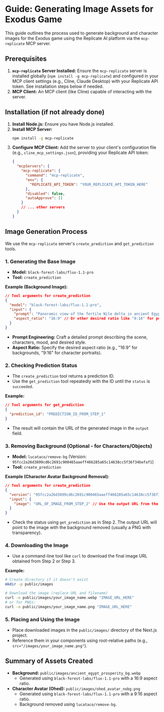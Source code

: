 # Guide: Generating Image Assets for Exodus Game

This guide outlines the process used to generate background and character images for the Exodus game using the Replicate AI platform via the `mcp-replicate` MCP server.

## Prerequisites

1.  **`mcp-replicate` Server Installed:** Ensure the `mcp-replicate` server is installed globally (`npm install -g mcp-replicate`) and configured in your MCP client settings (e.g., Cline, Claude Desktop) with your Replicate API token. See installation steps below if needed.
2.  **MCP Client:** An MCP client (like Cline) capable of interacting with the server.

## Installation (if not already done)

1.  **Install Node.js:** Ensure you have Node.js installed.
2.  **Install MCP Server:**
    ```bash
    npm install -g mcp-replicate
    ```
3.  **Configure MCP Client:** Add the server to your client's configuration file (e.g., `cline_mcp_settings.json`), providing your Replicate API token:
    ```json
    {
      "mcpServers": {
        "mcp-replicate": {
          "command": "mcp-replicate",
          "env": {
            "REPLICATE_API_TOKEN": "YOUR_REPLICATE_API_TOKEN_HERE"
          },
          "disabled": false,
          "autoApprove": []
        }
        // ... other servers
      }
    }
    ```

## Image Generation Process

We use the `mcp-replicate` server's `create_prediction` and `get_prediction` tools.

### 1. Generating the Base Image

*   **Model:** `black-forest-labs/flux-1.1-pro`
*   **Tool:** `create_prediction`

**Example (Background Image):**

```json
// Tool arguments for create_prediction
{
  "model": "black-forest-labs/flux-1.1-pro",
  "input": {
    "prompt": "Panoramic view of the fertile Nile delta in ancient Egypt during a time of prosperity. Shows a mix of grand Hebrew estates and Egyptian dwellings, lush fields, livestock grazing. Egyptians and Hebrews interact respectfully in daily activities. The overall mood is peaceful and prosperous, under a clear blue sky with the sun shining. Style: Epic historical landscape painting.",
    "aspect_ratio": "16:9" // Or other desired ratio like "9:16" for portraits
  }
}
```

*   **Prompt Engineering:** Craft a detailed prompt describing the scene, characters, mood, and desired style.
*   **Aspect Ratio:** Specify the desired aspect ratio (e.g., "16:9" for backgrounds, "9:16" for character portraits).

### 2. Checking Prediction Status

*   The `create_prediction` tool returns a prediction ID.
*   Use the `get_prediction` tool repeatedly with the ID until the `status` is `succeeded`.

**Example:**

```json
// Tool arguments for get_prediction
{
  "prediction_id": "PREDICTION_ID_FROM_STEP_1"
}
```

*   The result will contain the URL of the generated image in the `output` field.

### 3. Removing Background (Optional - for Characters/Objects)

*   **Model:** `lucataco/remove-bg` (Version: `95fcc2a26d3899cd6c2691c900465aaeff466285a65c14638cc5f36f34befaf1`)
*   **Tool:** `create_prediction`

**Example (Character Avatar Background Removal):**

```json
// Tool arguments for create_prediction
{
  "version": "95fcc2a26d3899cd6c2691c900465aaeff466285a65c14638cc5f36f34befaf1",
  "input": {
    "image": "URL_OF_IMAGE_FROM_STEP_2" // Use the output URL from the generation step
  }
}
```

*   Check the status using `get_prediction` as in Step 2. The output URL will point to the image with the background removed (usually a PNG with transparency).

### 4. Downloading the Image

*   Use a command-line tool like `curl` to download the final image URL obtained from Step 2 or Step 3.

**Example:**

```bash
# Create directory if it doesn't exist
mkdir -p public/images

# Download the image (replace URL and filename)
curl -o public/images/your_image_name.webp "IMAGE_URL_HERE"
# or for PNGs:
curl -o public/images/your_image_name.png "IMAGE_URL_HERE"

```

### 5. Placing and Using the Image

*   Place downloaded images in the `public/images/` directory of the Next.js project.
*   Reference them in your components using root-relative paths (e.g., `src="/images/your_image_name.png"`).

## Summary of Assets Created

*   **Background:** `public/images/ancient_egypt_prosperity_bg.webp`
    *   Generated using `black-forest-labs/flux-1.1-pro` with a 16:9 aspect ratio.
*   **Character Avatar (Ohed):** `public/images/ohed_avatar_nobg.png`
    *   Generated using `black-forest-labs/flux-1.1-pro` with a 9:16 aspect ratio.
    *   Background removed using `lucataco/remove-bg`.
